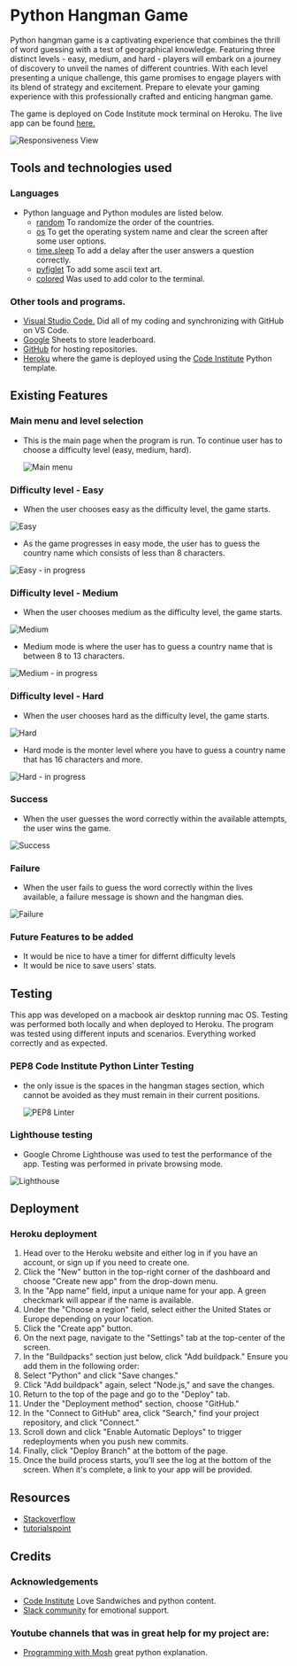 # Python Hangman Game

Python hangman game is a captivating experience that combines the thrill of word guessing with a test of geographical knowledge. Featuring three distinct levels - easy, medium, and hard - players will embark on a journey of discovery to unveil the names of different countries. With each level presenting a unique challenge, this game promises to engage players with its blend of strategy and excitement. Prepare to elevate your gaming experience with this professionally crafted and enticing hangman game.

The game is deployed on Code Institute mock terminal on Heroku. The live app can be found [here.](https://hangman-python-game-1-08a243b6044c.herokuapp.com/ "Hangman Game.")

![Responsiveness View](static/assets/images/responsive-view.png)

## Tools and technologies used

### Languages

- Python language and Python modules are listed below.
  - [random](https://docs.python.org/3/library/random.html) To randomize the order of the countries.
  - [os](https://docs.python.org/3/library/os.html?highlight=os#module-os) To get the operating system name and clear the screen after some user options.
  - [time.sleep](https://docs.python.org/3/library/time.html?highlight=sleep#time.sleep) To add a delay after the user answers a question correctly.
  - [pyfiglet](https://pypi.org/project/pyfiglet/0.7/#:~:text=Pyfiglet%20is%20also%20a%20library,fonts%20from%20a%20zip%20archive.) To add some ascii text art.
  - [colored](https://pypi.org/project/colored/) Was used to add color to the terminal.

### Other tools and programs.

- [Visual Studio Code.](https://code.visualstudio.com/) Did all of my coding and synchronizing with GitHub on VS Code.
- [Google](https://www.google.ie/?gws_rd=ssl) Sheets to store leaderboard.
- [GitHub](https://github.com/) for hosting repositories.
- [Heroku](https://www.heroku.com/) where the game is deployed using the [Code Institute](https://codeinstitute.net/ie/) Python template.

## Existing Features

### Main menu and level selection

- This is the main page when the program is run. To continue user has to choose a difficulty level (easy, medium, hard).

  ![Main menu](static/assets/images/Main-menu.png)

### Difficulty level - Easy

- When the user chooses easy as the difficulty level, the game starts.

![Easy](static/assets/images/Easy-1.png)

- As the game progresses in easy mode, the user has to guess the country name which consists of less than 8 characters.

![Easy - in progress](static/assets/images/Easy-2.png)

### Difficulty level - Medium

- When the user chooses medium as the difficulty level, the game starts.

![Medium](static/assets/images/Medium-1.png)

- Medium mode is where the user has to guess a country name that is between 8 to 13 characters.

![Medium - in progress](static/assets/images/Medium-2.png)

### Difficulty level - Hard

- When the user chooses hard as the difficulty level, the game starts.

![Hard](static/assets/images/Hard-1.png)

- Hard mode is the monter level where you have to guess a country name that has 16 characters and more.

![Hard - in progress](static/assets/images/Hard-2.png)

### Success

- When the user guesses the word correctly within the available attempts, the user wins the game.

![Success](static/assets/images/Success.png)

### Failure

- When the user fails to guess the word correctly within the lives available, a failure message is shown and the hangman dies.

![Failure](static/assets/images/Failure.png)

### Future Features to be added

- It would be nice to have a timer for differnt difficulty levels
- It would be nice to save users' stats.

## Testing

This app was developed on a macbook air desktop running mac OS. Testing was performed both locally and when deployed to Heroku. The program was tested using different inputs and scenarios. Everything worked correctly and as expected.

### PEP8 Code Institute Python Linter Testing

- the only issue is the spaces in the hangman stages section, which cannot be avoided as they must remain in their current positions.

  ![PEP8 Linter](static/assets/images/CI-Python-Linter.png)

### Lighthouse testing

- Google Chrome Lighthouse was used to test the performance of the app. Testing was performed in private browsing mode.

![Lighthouse](static/assets/images/Lighthouse.png)

## Deployment

### Heroku deployment

1. Head over to the Heroku website and either log in if you have an account, or sign up if you need to create one.
2. Click the "New" button in the top-right corner of the dashboard and choose "Create new app" from the drop-down menu.
3. In the "App name" field, input a unique name for your app. A green checkmark will appear if the name is available.
4. Under the "Choose a region" field, select either the United States or Europe depending on your location.
5. Click the "Create app" button.
6. On the next page, navigate to the "Settings" tab at the top-center of the screen.
7. In the "Buildpacks" section just below, click "Add buildpack." Ensure you add them in the following order:
8. Select "Python" and click "Save changes."
9. Click "Add buildpack" again, select "Node.js," and save the changes.
10. Return to the top of the page and go to the "Deploy" tab.
11. Under the "Deployment method" section, choose "GitHub."
12. In the "Connect to GitHub" area, click "Search," find your project repository, and click "Connect."
13. Scroll down and click "Enable Automatic Deploys" to trigger redeployments when you push new commits.
14. Finally, click "Deploy Branch" at the bottom of the page.
15. Once the build process starts, you’ll see the log at the bottom of the screen. When it's complete, a link to your app will be provided.

## Resources

- [Stackoverflow](https://stackoverflow.com/)
- [tutorialspoint](https://www.tutorialspoint.com/index.htm)

## Credits

### Acknowledgements

- [Code Institute](https://codeinstitute.net/ie/) Love Sandwiches and python content.
- [Slack community](https://slack.com/intl/en-ie/) for emotional support.

### Youtube channels that was in great help for my project are:

- [Programming with Mosh](https://www.youtube.com/@programmingwithmosh) great python explanation.
